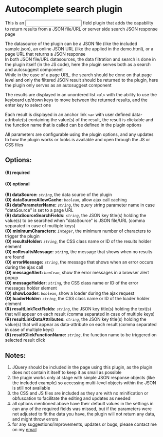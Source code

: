 # Autocomplete search plugin
This is an <input> field plugin that adds the capability to return results from a JSON file/URL or server side search JSON response page

The datasource of the plugin can be a JSON file (like the included sample.json), an online JSON URL (like the applied in the demo.html), or a page URL that returns a JSON response  
In both JSON file/URL datasources, the data filtration and search is done in the plugin itself (in the JS code), here the plugin serves both as a search and autosuggest component  
While in the case of a page URL, the search should be done on that page level and only the filtered JSON result should be returned to the plugin, here the plugin only serves as an autosuggest component

The results are displayed in an unordered list `<ul>` with the ability to use the keyboard up/down keys to move between the returned results, and the enter key to select one

Each result is displayed in an anchor link `<a>` with user defined data-attribute(s) containing the value(s) of the result, the result is clickable and the function name that is called can be defined in the plugin options  
  
All parameters are configurable using the plugin options, and any updates to how the plugin works or looks is available and open through the JS or CSS files
  
  
Options:
---------
#### **(R)** required
#### **(O)** optional
**(R) dataSource:** *`string`*, the data source of the plugin  
**(O) dataSourceAllowCache:** *`boolean`*, allow ajax call caching  
**(R) dataParameterName:** *`string`*, the query string parameter name in case "dataSource" is set to a page URL  
**(R) dataSourceSearchFields:** *`string`*, the JSON key title(s) holding the value(s) to be searched when "dataSource" is JSON file/URL (comma separated in case of multiple keys)  
**(O) minimumCharacters:** *`integer`*, the minimum number of characters to trigger the plugin  
**(O) resultsHolder:** *`string`*, the CSS class name or ID of the results holder element  
**(O) noResultsMessage:** *`string`*, the message that shows when no results are found  
**(O) errorMessage:** *`string`*, the message that shows when an error occurs during the ajax call  
**(O) messageAlert:** *`boolean`*, show the error messages in a browser alert popup  
**(O) messageHolder:** *`string`*, the CSS class name or ID of the error messages holder element  
**(O) showLoader:** *`boolean`*, show a loader during the ajax request  
**(O) loaderHolder:** *`string`*, the CSS class name or ID of the loader holder element  
**(R) resultLinkTextFields:** *`string`*, the JSON key title(s) holding the text(s) that will appear on each result (comma separated in case of multiple keys)  
**(R) resultLinkDataAttributes:** *`string`*, the JSON key title(s) holding the value(s) that will appear as data-attribute on each result (comma separated in case of multiple keys)  
**(R) resultClickFunctionName:** *`string`*, the function name to be triggered on selected result click
  
  
Notes:
-------
1. JQuery should be included in the page using this plugin, as the plugin does not contain it itself to keep it as small as possible
2. the plugin works only at stage with simple JSON response objects (like the included example) so accessing multi-level objects within the JSON is still not available
3. the CSS and JS files are included as they are with no minification or obfuscation to facilitate the editing and updates as needed
4. all options mentioned above have their default values in the settings in can any of the required fields was missed, but if the parameters were not adjusted to fit the data you have, the plugin will not return any data, and might throw errors
5. for any suggestions/improvements, updates or bugs, please contact me on my [email](mailto:hisham.tj@gmail.com "Email")
